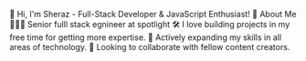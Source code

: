 👋 Hi, I'm Sheraz - Full-Stack Developer & JavaScript Enthusiast!
🚀 About Me
👷🏾‍♂️ Senior fulll stack egnineer at spotlight
🛠️ I love building projects in my free time for getting more expertise.
🌟 Actively expanding my skills in all areas of technology.
🤝 Looking to collaborate with fellow content creators.
